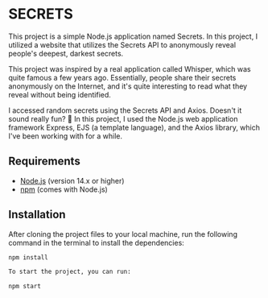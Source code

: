 # SECRETS

This project is a simple Node.js application named Secrets. In this project, I utilized a website that utilizes the Secrets API to anonymously reveal people's deepest, darkest secrets.

This project was inspired by a real application called Whisper, which was quite famous a few years ago. Essentially, people share their secrets anonymously on the Internet, and it's quite interesting to read what they reveal without being identified.

I accessed random secrets using the Secrets API and Axios. Doesn't it sound really fun? 🤖 In this project, I used the Node.js web application framework Express, EJS (a template language), and the Axios library, which I've been working with for a while.

## Requirements

- [Node.js](https://nodejs.org/) (version 14.x or higher)
- [npm](https://www.npmjs.com/) (comes with Node.js)

## Installation

After cloning the project files to your local machine, run the following command in the terminal to install the dependencies:

```bash
npm install

To start the project, you can run:

npm start
